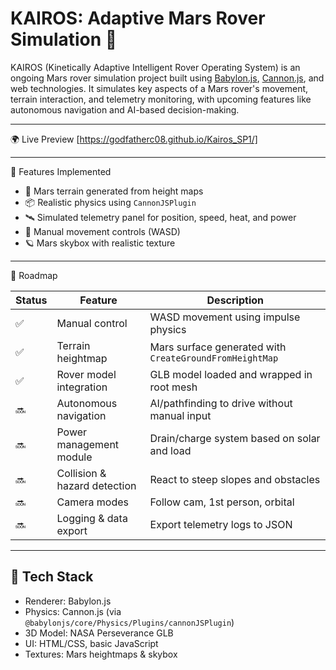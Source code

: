 # KAIROS: Adaptive Mars Rover Simulation 🚀

KAIROS (Kinetically Adaptive Intelligent Rover Operating System) is an ongoing Mars rover simulation project built using [Babylon.js](https://www.babylonjs.com/), [Cannon.js](https://github.com/schteppe/cannon.js), and web technologies. It simulates key aspects of a Mars rover's movement, terrain interaction, and telemetry monitoring, with upcoming features like autonomous navigation and AI-based decision-making.

---

 🌍 Live Preview
[https://godfatherc08.github.io/Kairos_SP1/]

---

🧠 Features Implemented

- 🌄 Mars terrain generated from height maps
- 📦 Realistic physics using `CannonJSPlugin`
- 🛰️ Simulated telemetry panel for position, speed, heat, and power
- 🚗 Manual movement controls (WASD)
- 🪐 Mars skybox with realistic texture

---

🎯 Roadmap

| Status | Feature                        | Description                                |
|--------|--------------------------------|--------------------------------------------|
| ✅     | Manual control                 | WASD movement using impulse physics        |
| ✅     | Terrain heightmap              | Mars surface generated with `CreateGroundFromHeightMap` |
| ✅     | Rover model integration        | GLB model loaded and wrapped in root mesh  |
| 🔜     | Autonomous navigation          | AI/pathfinding to drive without manual input |
| 🔜     | Power management module        | Drain/charge system based on solar and load |
| 🔜     | Collision & hazard detection   | React to steep slopes and obstacles        |
| 🔜     | Camera modes                   | Follow cam, 1st person, orbital            |
| 🔜     | Logging & data export          | Export telemetry logs to JSON              |

---

## 🧰 Tech Stack

- Renderer: Babylon.js
- Physics: Cannon.js (via `@babylonjs/core/Physics/Plugins/cannonJSPlugin`)
- 3D Model: NASA Perseverance GLB 
- UI: HTML/CSS, basic JavaScript
- Textures: Mars heightmaps & skybox

